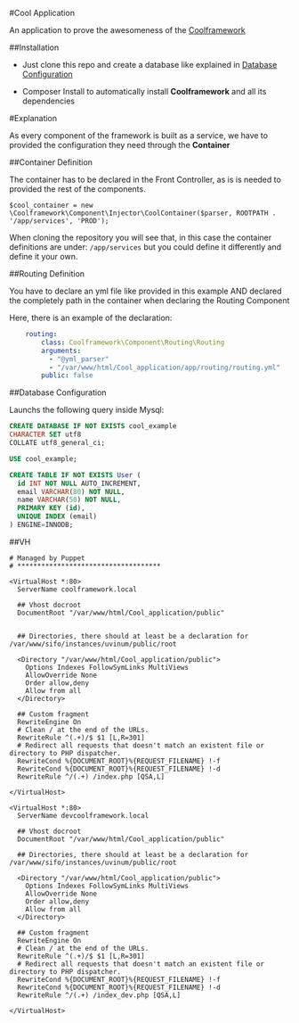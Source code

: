 #Cool Application

An application to prove the awesomeness of the [Coolframework](https://github.com/MarcosSegovia/Coolframework)

##Installation

- Just clone this repo and create a database like explained in [Database Configuration](#database-configuration)

- Composer Install to automatically install **Coolframework** and all its dependencies

#Explanation

As every component of the framework is built as a service, we have to provided the configuration they need through the **Container**

##Container Definition

The container has to be declared in the Front Controller, as is is needed to provided the rest of the components.

`$cool_container = new \Coolframework\Component\Injector\CoolContainer($parser, ROOTPATH . '/app/services', 'PROD');`

When cloning the repository you will see that, in this case the container definitions are under: `/app/services`
but you could define it differently and define it your own.

##Routing Definition

You have to declare an yml file like provided in this example AND declared the completely path in the container when 
declaring the Routing Component

Here, there is an example of the declaration:

```yaml
    routing:
        class: Coolframework\Component\Routing\Routing
        arguments:
          - "@yml_parser"
          - "/var/www/html/Cool_application/app/routing/routing.yml"
        public: false
```


##Database Configuration

Launchs the following query inside Mysql:

```sql
CREATE DATABASE IF NOT EXISTS cool_example 
CHARACTER SET utf8 
COLLATE utf8_general_ci;

USE cool_example;

CREATE TABLE IF NOT EXISTS User (
  id INT NOT NULL AUTO_INCREMENT,
  email VARCHAR(80) NOT NULL,
  name VARCHAR(50) NOT NULL,
  PRIMARY KEY (id),
  UNIQUE INDEX (email)
) ENGINE=INNODB;
```

##VH

```shell
# Managed by Puppet
# ************************************

<VirtualHost *:80>
  ServerName coolframework.local

  ## Vhost docroot
  DocumentRoot "/var/www/html/Cool_application/public"


  ## Directories, there should at least be a declaration for /var/www/sifo/instances/uvinum/public/root

  <Directory "/var/www/html/Cool_application/public">
    Options Indexes FollowSymLinks MultiViews
    AllowOverride None
    Order allow,deny
    Allow from all
  </Directory>

  ## Custom fragment
  RewriteEngine On
  # Clean / at the end of the URLs.
  RewriteRule ^(.+)/$ $1 [L,R=301]
  # Redirect all requests that doesn't match an existent file or directory to PHP dispatcher.
  RewriteCond %{DOCUMENT_ROOT}%{REQUEST_FILENAME} !-f
  RewriteCond %{DOCUMENT_ROOT}%{REQUEST_FILENAME} !-d
  RewriteRule ^/(.+) /index.php [QSA,L]

</VirtualHost>

<VirtualHost *:80>
  ServerName devcoolframework.local

  ## Vhost docroot
  DocumentRoot "/var/www/html/Cool_application/public"

  ## Directories, there should at least be a declaration for /var/www/sifo/instances/uvinum/public/root

  <Directory "/var/www/html/Cool_application/public">
    Options Indexes FollowSymLinks MultiViews
    AllowOverride None
    Order allow,deny
    Allow from all
  </Directory>

  ## Custom fragment
  RewriteEngine On
  # Clean / at the end of the URLs.
  RewriteRule ^(.+)/$ $1 [L,R=301]
  # Redirect all requests that doesn't match an existent file or directory to PHP dispatcher.
  RewriteCond %{DOCUMENT_ROOT}%{REQUEST_FILENAME} !-f
  RewriteCond %{DOCUMENT_ROOT}%{REQUEST_FILENAME} !-d
  RewriteRule ^/(.+) /index_dev.php [QSA,L]

</VirtualHost>
```